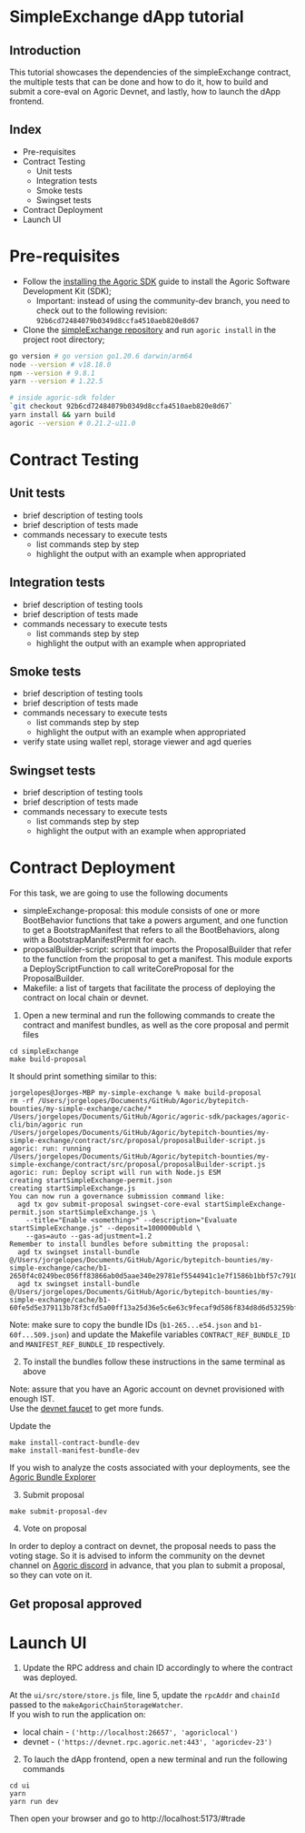 # SimpleExchange dApp tutorial

## Introduction

This tutorial showcases the dependencies of the simpleExchange contract, the multiple tests that can be done and how to do it, how to build and submit a core-eval on Agoric Devnet, and lastly, how to launch the dApp frontend.

## Index

- Pre-requisites
- Contract Testing
  - Unit tests
  - Integration tests
  - Smoke tests
  - Swingset tests
- Contract Deployment
- Launch UI

# Pre-requisites

- Follow the [installing the Agoric SDK](https://docs.agoric.com/guides/getting-started/) guide to install the Agoric Software Development Kit (SDK);
  - Important: instead of using the community-dev branch, you need to check out to the following revision: `92b6cd72484079b0349d8ccfa4510aeb820e8d67`
- Clone the [simpleExchange repository](https://github.com/alexanderem49/simple-exchange) and run `agoric install` in the project root directory;

```bash
go version # go version go1.20.6 darwin/arm64
node --version # v18.18.0
npm --version # 9.8.1
yarn --version # 1.22.5

# inside agoric-sdk folder
`git checkout 92b6cd72484079b0349d8ccfa4510aeb820e8d67`
yarn install && yarn build
agoric --version # 0.21.2-u11.0
```

# Contract Testing

## Unit tests

- brief description of testing tools
- brief description of tests made
- commands necessary to execute tests
  - list commands step by step
  - highlight the output with an example when appropriated

## Integration tests

- brief description of testing tools
- brief description of tests made
- commands necessary to execute tests
  - list commands step by step
  - highlight the output with an example when appropriated

## Smoke tests

- brief description of testing tools
- brief description of tests made
- commands necessary to execute tests
  - list commands step by step
  - highlight the output with an example when appropriated
- verify state using wallet repl, storage viewer and agd queries

## Swingset tests

- brief description of testing tools
- brief description of tests made
- commands necessary to execute tests
  - list commands step by step
  - highlight the output with an example when appropriated

# Contract Deployment

For this task, we are going to use the following documents

- simpleExchange-proposal: this module consists of one or more BootBehavior functions that take a powers argument, and one function to get a BootstrapManifest that refers to all the BootBehaviors, along with a BootstrapManifestPermit for each.  
- proposalBuilder-script: script that imports the ProposalBuilder that refer to the function from the proposal to get a manifest. This module exports a DeployScriptFunction to call writeCoreProposal for the ProposalBuilder.
- Makefile: a list of targets that facilitate the process of deploying the contract on local chain or devnet.

1. Open a new terminal and run the following commands to create the contract and manifest bundles, as well as the core proposal and permit files

```shell
cd simpleExchange
make build-proposal
```

It should print something similar to this:

```
jorgelopes@Jorges-MBP my-simple-exchange % make build-proposal
rm -rf /Users/jorgelopes/Documents/GitHub/Agoric/bytepitch-bounties/my-simple-exchange/cache/*
/Users/jorgelopes/Documents/GitHub/Agoric/agoric-sdk/packages/agoric-cli/bin/agoric run /Users/jorgelopes/Documents/GitHub/Agoric/bytepitch-bounties/my-simple-exchange/contract/src/proposal/proposalBuilder-script.js
agoric: run: running /Users/jorgelopes/Documents/GitHub/Agoric/bytepitch-bounties/my-simple-exchange/contract/src/proposal/proposalBuilder-script.js
agoric: run: Deploy script will run with Node.js ESM
creating startSimpleExchange-permit.json
creating startSimpleExchange.js
You can now run a governance submission command like:
  agd tx gov submit-proposal swingset-core-eval startSimpleExchange-permit.json startSimpleExchange.js \
    --title="Enable <something>" --description="Evaluate startSimpleExchange.js" --deposit=1000000ubld \
    --gas=auto --gas-adjustment=1.2
Remember to install bundles before submitting the proposal:
  agd tx swingset install-bundle @/Users/jorgelopes/Documents/GitHub/Agoric/bytepitch-bounties/my-simple-exchange/cache/b1-2650f4c0249bec056ff83866ab0d5aae340e29781ef5544941c1e7f1586b1bbf57c791022ff3c9d9be0d88a9b0dc9884d3fc8fa209c505d085a1117596f52e54.json
  agd tx swingset install-bundle @/Users/jorgelopes/Documents/GitHub/Agoric/bytepitch-bounties/my-simple-exchange/cache/b1-60fe5d5e379113b78f3cfd5a00ff13a25d36e5c6e63c9fecaf9d586f834d8d6d53259bfe499876e3b8fc84d85e02da7e345bf6344868bb2135a69a2d81c70509.json
```

Note: make sure to copy the bundle IDs (`b1-265...e54.json` and `b1-60f...509.json`) and update the Makefile variables `CONTRACT_REF_BUNDLE_ID` and `MANIFEST_REF_BUNDLE_ID` respectively.

2. To install the bundles follow these instructions in the same terminal as above

Note: assure that you have an Agoric account on devnet provisioned with enough IST.  
Use the [devnet faucet](https://devnet.faucet.agoric.net/) to get more funds.

Update the

```shell
make install-contract-bundle-dev
make install-manifest-bundle-dev
```

If you wish to analyze the costs associated with your deployments, see the [Agoric Bundle Explorer](https://github.com/Agoric/agoric-sdk/discussions/8416)

3. Submit proposal

```shell
make submit-proposal-dev
```

4. Vote on proposal

In order to deploy a contract on devnet, the proposal needs to pass the voting stage. So it is advised to inform the community on the devnet channel on [Agoric discord](todo) in advance, that you plan to submit a proposal, so they can vote on it.

## Get proposal approved

# Launch UI

1. Update the RPC address and chain ID accordingly to where the contract was deployed.

At the `ui/src/store/store.js` file, line 5, update the `rpcAddr` and `chainId` passed to the `makeAgoricChainStorageWatcher`.  
If you wish to run the application on:

- local chain - `('http://localhost:26657', 'agoriclocal')`
- devnet - `('https://devnet.rpc.agoric.net:443', 'agoricdev-23')`

2. To lauch the dApp frontend, open a new terminal and run the following commands

```shell
cd ui
yarn
yarn run dev
```

Then open your browser and go to http://localhost:5173/#trade
